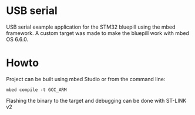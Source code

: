 # USB serial

USB serial example application for the STM32 bluepill using the mbed framework. A custom target was made to make the bluepill work with mbed OS 6.6.0.

# Howto

Project can be built using mbed Studio or from the command line:

`mbed compile -t GCC_ARM`

Flashing the binary to the target and debugging can be done with ST-LINK v2
